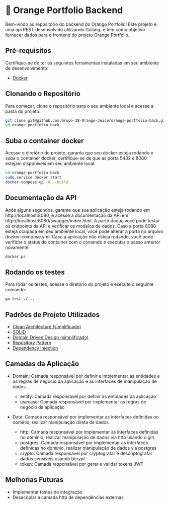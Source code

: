 # 🍊 Orange Portfolio Backend

Bem-vindo ao repositório do backend do Orange Portfolio! Este projeto é uma api REST desenvolvido utilizando Golang, e tem como objetivo fornecer dados para o frontend do projeto Orange Portfolio.

## Pré-requisitos

Certifique-se de ter as seguintes ferramentas instaladas em seu ambiente de desenvolvimento:

- [Docker](https://www.docker.com/)

## Clonando o Repositório

Para começar, clone o repositório para o seu ambiente local e acesse a pasta do projeto:

```bash
git clone git@github.com:Grupo-38-Orange-Juice/orange-portfolio-back.git
cd orange-portfolio-back
```
## Suba o container docker

Acesse o diretório do projeto, garanta que seu docker esteja rodando e suba o container docker, certifique-se de que as porta 5432 e 8080 estejam disponíveis em seu ambiente local:

```bash
cd orange-portfolio-back
sudo service docker start
docker-compose up -d --build
```


## Documentação da API

Após alguns segundos, garante que sua aplicação esteja rodando em http://localhost:8080, e acesse a documentação da API em http://localhost:8080/swagger/index.html. A partir daqui, você pode testar os endpoints da API e verificar os modelos de dados.
Caso a porta 8080 esteja ocupada em seu ambiente local, você pode alterar a porta no arquivo docker-compose.yml.
Caso a aplicação não esteja rodando, você pode verificar o status do container com o comando e executar o passo anterior novamente:

```bash
docker ps
```
## Rodando os testes

Para rodar os testes, acesse o diretório do projeto e execute o seguinte comando:

```bash
go test ./...
```

## Padrões de Projeto Utilizados

- [Clean Architecture (simplificado)](https://blog.cleancoder.com/uncle-bob/2012/08/13/the-clean-architecture.html)
- [SOLID](https://en.wikipedia.org/wiki/SOLID)
- [Domain Driven Design (simplificado)](https://en.wikipedia.org/wiki/Domain-driven_design)
- [Repository Pattern](https://docs.microsoft.com/en-us/previous-versions/msp-n-p/ff649690(v=pandp.10)?redirectedfrom=MSDN)
- [Dependency Injection](https://en.wikipedia.org/wiki/Dependency_injection)

## Camadas da Aplicação
- Domain: Camada responsável por definir e implementar as entidades e as regras de negócio da aplicação e as interfaces de manipulação de dados.
  - entity: Camada responsável por definir as entidades da aplicação
  - usecase: Camada responsável por implementar as regras de negócio da aplicação

- Data: Camada responsável por implementar as interfaces definidas no domínio, realizar manipulação direta de dados
  - http: Camada responsável por implementar as interfaces definidas no domínio, realizar manipulação de dados via http usando o gin
  - postgres: Camada responsável por implementar as interfaces definidas no domínio, realizar manipulação de dados via postgres
  - crypto: Camada responsável por cryptografar e descriptografar dados sensíveis usando bcrypt
  - token: Camada responsável por gerar e validar tokens JWT

## Melhorias Futuras

- Implementar testes de integração
- Desacoplar a camada http de dependências externas
